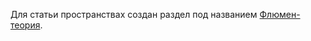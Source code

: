 Для статьи пространствах создан раздел под названием [Флюмен-теория](https://github.com/johnthesmith/flumen/blob/main/ru/flumen-intro.md).
